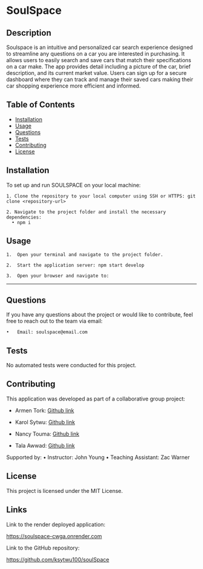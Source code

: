 # SoulSpace

## Description
Soulspace is an intuitive and personalized car search experience designed to streamline any questions on a car you are interested in purchasing. It allows users to easily search and save cars that match their specifications on a car make. The app provides detail including a picture of the car, brief description, and its current market value. Users can sign up for a secure dashboard where they can track and manage their saved cars making their car shopping experience more efficient and informed.

## Table of Contents

- [Installation](#installation)
- [Usage](#usage)
- [Questions](#questions)
- [Tests](#tests)
- [Contributing](#contributing)
- [License](#license)

## Installation

To set up and run SOULSPACE on your local machine: 

    1. Clone the repository to your local computer using SSH or HTTPS: git clone <repository-url> 

    2. Navigate to the project folder and install the necessary dependencies: 
      • npm i

## Usage

    1.	Open your terminal and navigate to the project folder.

    2. 	Start the application server: npm start develop

    3.	Open your browser and navigate to:

---

## Questions

If you have any questions about the project or would like to contribute, feel free to reach out to the team via email:

    •	Email: soulspace@email.com

## Tests

No automated tests were conducted for this project.

## Contributing

This application was developed as part of a collaborative group project: 

- Armen Tork: [Github link](https://github.com/aladinTork)

- Karol Sytwu: [Github link](https://github.com/ksytwu100)

- Nancy Touma: [Github link](https://github.com/ntouma513)

- Tala Awwad: [Github link](#https://github.com/awwtala)

Supported by:
• Instructor: John Young
• Teaching Assistant: Zac Warner

## License

This project is licensed under the MIT License.

## Links
Link to the render deployed application:

https://soulspace-cwga.onrender.com

Link to the GitHub repository: 

https://github.com/ksytwu100/soulSpace
